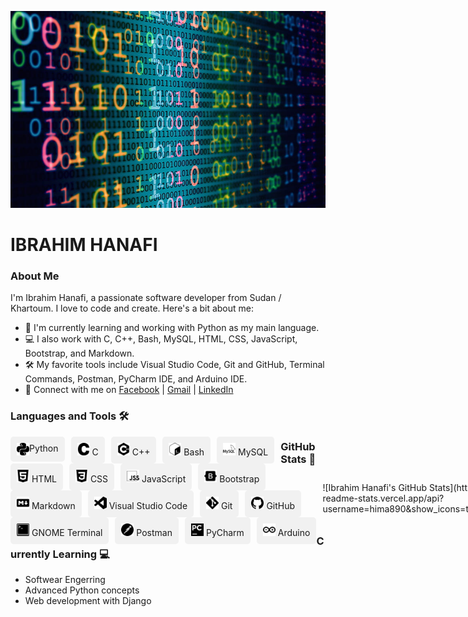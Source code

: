 ![Ibrahim Hanafi](background-image.jpg)

# IBRAHIM HANAFI

### About Me

I'm Ibrahim Hanafi, a passionate software developer from Sudan / Khartoum. I love to code and create. Here's a bit about me:

- 🌱 I'm currently learning and working with Python as my main language.
- 💻 I also work with C, C++, Bash, MySQL, HTML, CSS, JavaScript, Bootstrap, and Markdown.
- 🛠️ My favorite tools include Visual Studio Code, Git and GitHub, Terminal Commands, Postman, PyCharm IDE, and Arduino IDE.
- 🚀 Connect with me on [Facebook](https://www.facebook.com/ibrahim.hanafi.925) | [Gmail](mailto:hfibrahim90@gmail.com) | [LinkedIn](https://www.linkedin.com/in/ibrahim-hanafi-1a21b5174)

### Languages and Tools 🛠️
<div style="background-color: #f1f1f1; padding: 10px; border-radius: 5px; float: left; margin-right: 10px;">
  <img src="python.svg" alt="Python" width="20" height="20" style="float: left;">
  <span>Python</span>
</div>

<div style="background-color: #f1f1f1; padding: 10px; border-radius: 5px; float: left; margin-right: 10px;">
  <img src="c.svg" alt="C" width="20" height="20">
  <span>C</span>
</div>

<div style="background-color: #f1f1f1; padding: 10px; border-radius: 5px; float: left; margin-right: 10px;">
  <img src="cplusplus.svg" alt="C++" width="20" height="20">
  <span>C++</span>
</div>

<div style="background-color: #f1f1f1; padding: 10px; border-radius: 5px; float: left; margin-right: 10px;">
  <img src="gnubash.svg" alt="Bash" width="20" height="20">
  <span>Bash</span>
</div>

<div style="background-color: #f1f1f1; padding: 10px; border-radius: 5px; float: left; margin-right: 10px;">
  <img src="mysql.svg" alt="MySQL" width="20" height="20">
  <span>MySQL</span>
</div>

<div style="background-color: #f1f1f1; padding: 10px; border-radius: 5px; float: left; margin-right: 10px;">
  <img src="html5.svg" alt="HTML" width="20" height="20">
  <span>HTML</span>
</div>

<div style="background-color: #f1f1f1; padding: 10px; border-radius: 5px; float: left; margin-right: 10px;">
  <img src="css3.svg" alt="CSS" width="20" height="20">
  <span>CSS</span>
</div>

<div style="background-color: #f1f1f1; padding: 10px; border-radius: 5px; float: left; margin-right: 10px;">
  <img src="jss.svg" alt="JavaScript" width="20" height="20">
  <span>JavaScript</span>
</div>

<div style="background-color: #f1f1f1; padding: 10px; border-radius: 5px; float: left; margin-right: 10px;">
  <img src="bootstrap.svg" alt="Bootstrap" width="20" height="20">
  <span>Bootstrap</span>
</div>

<div style="background-color: #f1f1f1; padding: 10px; border-radius: 5px; float: left; margin-right: 10px;">
  <img src="markdown.svg" alt="Markdown" width="20" height="20">
  <span>Markdown</span>
</div>

<div style="background-color: #f1f1f1; padding: 10px; border-radius: 5px; float: left; margin-right: 10px;">
  <img src="visualstudiocode.svg" alt="Visual Studio Code" width="20" height="20">
  <span>Visual Studio Code</span>
</div>

<div style="background-color: #f1f1f1; padding: 10px; border-radius: 5px; float: left; margin-right: 10px;">
  <img src="git.svg" alt="Git" width="20" height="20">
  <span>Git</span>
</div>

<div style="background-color: #f1f1f1; padding: 10px; border-radius: 5px; float: left; margin-right: 10px;">
  <img src="github.svg" alt="GitHub" width="20" height="20">
  <span>GitHub</span>
</div>

<div style="background-color: #f1f1f1; padding: 10px; border-radius: 5px; float: left; margin-right: 10px;">
  <img src="gnometerminal.svg" alt="GNOME Terminal" width="20" height="20">
  <span>GNOME Terminal</span>
</div>

<div style="background-color: #f1f1f1; padding: 10px; border-radius: 5px; float: left; margin-right: 10px;">
  <img src="postman.svg" alt="Postman" width="20" height="20">
  <span>Postman</span>
</div>

<div style="background-color: #f1f1f1; padding: 10px; border-radius: 5px; float: left; margin-right: 10px;">
  <img src="pycharm.svg" alt="PyCharm" width="20" height="20">
  <span>PyCharm</span>
</div>

<div style="background-color: #f1f1f1; padding: 10px; border-radius: 5px; float: left;">
  <img src="arduino.svg" alt="Arduino" width="20" height="20">
  <span>Arduino</span>
</div>


### GitHub Stats 🌱

<div style="display: flex; justify-content: space-between;">
  <div style="flex: 1; padding: 10px;">
    ![Ibrahim Hanafi's GitHub Stats](https://github-readme-stats.vercel.app/api?username=hima890&show_icons=true&theme=cobalt)
  </div>
</div>


### Currently Learning 💻
- Softwear Engerring
- Advanced Python concepts
- Web development with Django
